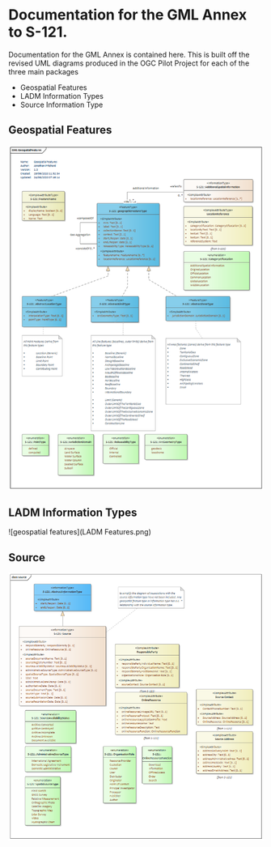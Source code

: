 # Documentation for the GML Annex to S-121. 

Documentation for the GML Annex is contained here. This is built off the revised UML diagrams produced in the OGC Pilot Project for each of the three main packages

* Geospatial Features
* LADM Information Types
* Source Information Type

## Geospatial Features
![geospatial features](GeospatialFeatures.png)


## LADM Information Types
![geospatial features](LADM Features.png)



## Source
![geospatial features](Source.png)
